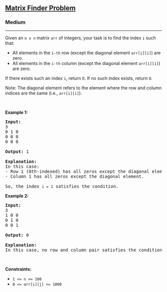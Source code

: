 <h2><a href="#">Matrix Finder Problem</a></h2><h3>Medium</h3><hr>
<p>Given an <code>n x n</code> matrix <code>arr</code> of integers, your task is to find the index <code>i</code> such that:</p>

<ul>
    <li>All elements in the <code>i-th</code> row (except the diagonal element <code>arr[i][i]</code>) are zero.</li>
    <li>All elements in the <code>i-th</code> column (except the diagonal element <code>arr[i][i]</code>) are zero.</li>
</ul>

<p>If there exists such an index <code>i</code>, return it. If no such index exists, return <code>0</code>.</p>

<p>Note: The diagonal element refers to the element where the row and column indices are the same (i.e., <code>arr[i][i]</code>).</p>

<p>&nbsp;</p>
<p><strong class="example">Example 1:</strong></p>

<pre>
<strong>Input:</strong>
3
0 1 0
0 0 0
0 0 0

<strong>Output:</strong> 1

<strong>Explanation:</strong>
In this case:
- Row 1 (0th-indexed) has all zeros except the diagonal element.
- Column 1 has all zeros except the diagonal element.

So, the index <code>i = 1</code> satisfies the condition.
</pre>

<p><strong class="example">Example 2:</strong></p>

<pre>
<strong>Input:</strong>
3
1 0 0
0 1 0
0 0 1

<strong>Output:</strong> 0

<strong>Explanation:</strong>
In this case, no row and column pair satisfies the condition.
</pre>

<p>&nbsp;</p>
<p><strong>Constraints:</strong></p>

<ul>
    <li><code>1 &lt;= n &lt;= 100</code></li>
    <li><code>0 &lt;= arr[i][j] &lt;= 1000</code></li>
</ul>
